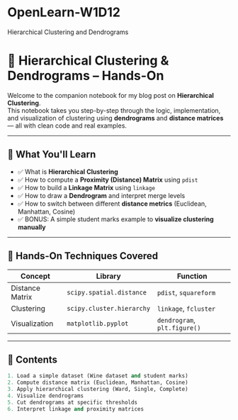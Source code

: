 # OpenLearn-W1D12
Hierarchical Clustering and Dendrograms
# 🔗 Hierarchical Clustering & Dendrograms – Hands-On

Welcome to the companion notebook for my blog post on **Hierarchical Clustering**.  
This notebook takes you step-by-step through the logic, implementation, and visualization of clustering using **dendrograms** and **distance matrices** — all with clean code and real examples.

---

## 📌 What You'll Learn

- ✅ What is **Hierarchical Clustering**
- ✅ How to compute a **Proximity (Distance) Matrix** using `pdist`
- ✅ How to build a **Linkage Matrix** using `linkage`
- ✅ How to draw a **Dendrogram** and interpret merge levels
- ✅ How to switch between different **distance metrics** (Euclidean, Manhattan, Cosine)
- ✅ BONUS: A simple student marks example to **visualize clustering manually**

---

## 🧪 Hands-On Techniques Covered

| Concept | Library | Function |
|--------|---------|----------|
| Distance Matrix | `scipy.spatial.distance` | `pdist`, `squareform` |
| Clustering | `scipy.cluster.hierarchy` | `linkage`, `fcluster` |
| Visualization | `matplotlib.pyplot` | `dendrogram`, `plt.figure()` |

---

## 📘 Contents

```python
1. Load a simple dataset (Wine dataset and student marks)
2. Compute distance matrix (Euclidean, Manhattan, Cosine)
3. Apply hierarchical clustering (Ward, Single, Complete)
4. Visualize dendrograms
5. Cut dendrograms at specific thresholds
6. Interpret linkage and proximity matrices
